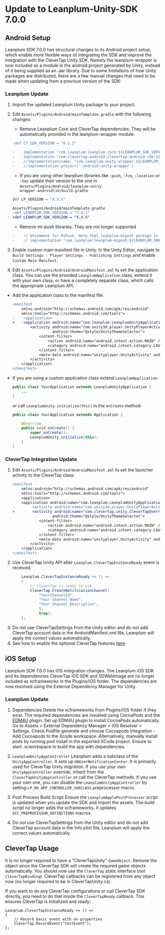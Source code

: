 # Update to Leanplum-Unity-SDK 7.0.0
## Android Setup
Leanplum SDK 7.0.0 has structural changes to its Android project setup, which enable more flexible ways of integrating the SDK and improve the integration with the CleverTap Unity SDK. Namely the leanplum-wrapper is now included as a module in the android project generated by Unity, instead of it being supplied as an .aar library. Due to some limitations of how Unity packages are distributed, there are a few manual changes that need to be made when updating from a previous version of the SDK:
### Leanplum Update

1. Import the updated Leanplum Unity package to your project.

2. Edit `Assets/Plugins/Android/mainTemplate.gradle` with the following changes:
   *  Remove  Leanplum Core and CleverTap dependencies. They will be automatically provided in the leanplum-wrapper module.
    ```diff
    -def CT_SDK_VERSION = "6.1.1"
    ```
    ```diff
    -    implementation "com.leanplum:leanplum-core:${LEANPLUM_SDK_VERSION}"
    -    implementation "com.clevertap.android:clevertap-android-sdk:${CT_SDK_VERSION}"
    -    //implementation(name: "com.leanplum.unity-wrapper-${LEANPLUM_SDK_VERSION}", ext:'aar')
    -    //implementation project(':android-unity-wrapper')
    ```
   * If you are using other leanplum libraries like `:push`, `:fcm`, `:location` or `:hms` update their version to the one in `Assets/Plugins/Android/leanplum-unity-wrapper.androidlib/build.gradle`
    ```groovy
    def LP_VERSION = "X.X.X"
    ```
    ```diff
    Assets/Plugins/Android/mainTemplate.gradle
    -def LEANPLUM_SDK_VERSION = "7.4.1"
    +def LEANPLUM_SDK_VERSION = "X.X.X"
    ```
   *  Remove mi-push libraries. They are not longer supported
   ```diff
   -    // Uncomment for MiPush. Note that leanplum-mipush package is deprecated. MiPush will be used through CleverTap SDK.
   -    // implementation "com.leanplum:leanplum-mipush:${LEANPLUM_SDK_VERSION}"
   ```
1. Enable custom main manifest file in Unity. In the Unity Editor, navigate to `Build Settings - Player Settings - Publishing Settings` and enable `Custom Main Manifest`.
2. Edit `Assets/Plugins/Android/AndroidManifest.xml` to set the application class. You can use the provided `LeanplumApplication` class, extend it with your own class, or have a completely separate class, which calls the appropriate Leanplum API.
  * Add the application class to the manifest file:
    ```diff
    <manifest
        xmlns:android="http://schemas.android.com/apk/res/android"
        xmlns:tools="http://schemas.android.com/tools">
    -    <application>
    +    <application android:name="com.leanplum.LeanplumUnityApplication">
            <activity android:name="com.unity3d.player.UnityPlayerActivity"
                      android:theme="@style/UnityThemeSelector">
                <intent-filter>
                    <action android:name="android.intent.action.MAIN" />
                    <category android:name="android.intent.category.LAUNCHER" />
                </intent-filter>
                <meta-data android:name="unityplayer.UnityActivity" android:value="true" />
            </activity>
        </application>
    </manifest>
    ```
  * If you are using a custom application class extend `LeanplumApplication`:
    ```java
    public class YourApplication extends LeanplumUnityApplication {
        ...
    }
    ```
    or call `LeanplumUnity.initialize(this)` in the `onCreate` method:
    ```java
    public class YourApplication extends Application {

        @Override
        public void onCreate() {
            super.onCreate();
            LeanplumUnity.initialize(this);
        }
    }
    ```
### CleverTap Integration Update
1. Edit `Assets/Plugins/Android/AndroidManifest.xml` to set the launcher activity to the CleverTap class:
    ```diff
    <manifest
        xmlns:android="http://schemas.android.com/apk/res/android"
        xmlns:tools="http://schemas.android.com/tools">
        <application>
        <application android:name="com.leanplum.LeanplumUnityApplication">
    -        <activity android:name="com.unity3d.player.UnityPlayerActivity"
    +        <activity android:name="com.clevertap.unity.CleverTapOverrideActivity"
                      android:theme="@style/UnityThemeSelector">
                <intent-filter>
                    <action android:name="android.intent.action.MAIN" />
                    <category android:name="android.intent.category.LAUNCHER" />
                </intent-filter>
                <meta-data android:name="unityplayer.UnityActivity" android:value="true" />
            </activity>
        </application>
    </manifest>
   ```
2. Use CleverTap Unity API after `Leanplum.CleverTapInstanceReady` event is received:
    ```csharp
        Leanplum.CleverTapInstanceReady += () =>
        {
            // CleverTap is ready to use
            CleverTap.CreateNotificationChannel(
                "YourChannelId",
                "Your Channel Name",
                "Your Channel Description",
                5,
                true);
        };
    ```
3. Do not use CleverTapSettings from the Unity editor and do not add CleverTap account data in the AndroidManifest.xml file, Leanplum will apply the correct values automatically.
4. See how to enable the optional CleverTap features [here](CleverTap-Optional-Features.md)

## iOS Setup
Leanplum SDK 7.0.0 has iOS integration changes. The Leanplum iOS SDK and its dependencies CleverTap iOS SDK and SDWebImage are no longer included as xcframeworks in the Plugins/iOS folder. The dependencies are now resolved using the External Dependency Manager for Unity. 

### Leanplum Update
1. Dependencies
Delete the xcframeworks from Plugins/iOS folder if they exist.
The required dependencies are installed using CocoaPods and the [EDM4U](https://github.com/googlesamples/unity-jar-resolver) plugin. Set up EDM4U plugin to install CocoaPods automatically. Go to Assets > External Dependency Manager > iOS Resolver > Settings. Check Podfile generate and choose Cocoapods Integration - Add Cocoapods to the Xcode workspace.
Alternatively, manually install pods by running pod install in the exported XCode project. Ensure to start .xcworkspace to build the app with dependencies.

2. `LeanplumUnityAppController`
Leanplum adds a subclass of the `UnityAppController`. It sets up `UNUserNotificationCenter`. It is primarily used for CleverTap Unity migration.
If you use your own `UnityAppController` override, inherit from the `CleverTapUnityAppController` or call the CleverTap methods. If you use your own one, you can disable the `LeanplumUnityAppController` by setting `LP_NO_APP_CONTROLLER_SUBCLASS` preprocessor macro.

3. Post Process Build Script
Ensure the `LeanplumApplePostProcessor` script is updated when you update the SDK and import the assets. The build script _no_ longer adds the xcframeworks. It updates `GCC_PREPROCESSOR_DEFINITIONS` macros.

4. Do _not_ use CleverTapSettings from the Unity editor and do not add CleverTap account data in the Info.plist file, Leanplum will apply the correct values automatically.

## CleverTap Usage
It is _no_ longer required to have a "CleverTapUnity" `GameObject`. Remove the object since the CleverTap SDK will create the required game objects automatically. 
You should now use the `CleverTap` static interface (_not_ `CleverTapBinding`). CleverTap callbacks can be registered from any object now (_no_ longer required to be in CleverTapUnity.cs).

If you want to do any CleverTap configurations or call CleverTap SDK directly, you need to do that inside the `CleverTapReady` callback. This ensures CleverTap is initialized and ready:

```c-sharp
Leanplum.CleverTapInstanceReady += () =>
{
    // Record basic event with no properties
    CleverTap.RecordEvent("testEvent");
};
```

